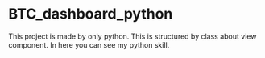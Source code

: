 # BTC_dashboard_python
This project is made by only python.
This is structured by class about view component.
In here you can see my python skill.